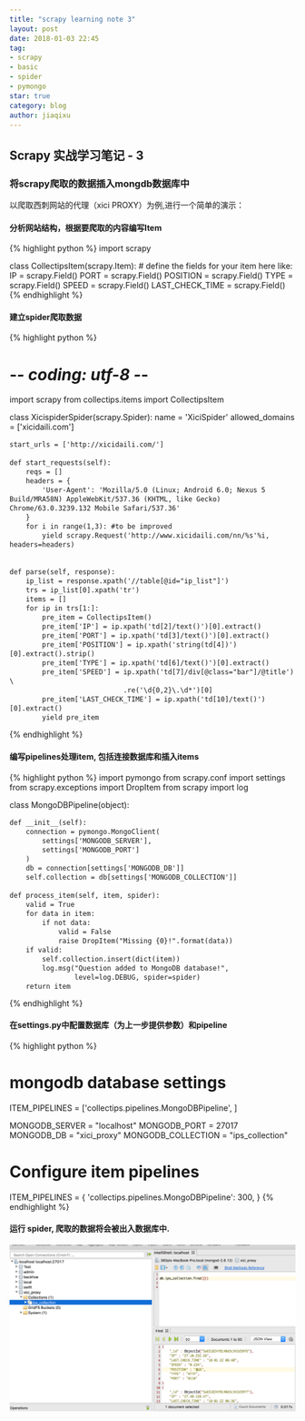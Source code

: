 ```yaml
---
title: "scrapy learning note 3"
layout: post
date: 2018-01-03 22:45
tag:
- scrapy
- basic
- spider
- pymongo
star: true
category: blog
author: jiaqixu
---
```


## Scrapy 实战学习笔记 - 3

### 将scrapy爬取的数据插入mongdb数据库中

以爬取西刺网站的代理（xici PROXY）为例,进行一个简单的演示：

#### 分析网站结构，根据要爬取的内容编写Item
{% highlight python %}
import scrapy

class CollectipsItem(scrapy.Item):
    # define the fields for your item here like:
    IP = scrapy.Field()
    PORT = scrapy.Field()
    POSITION = scrapy.Field()
    TYPE = scrapy.Field()
    SPEED = scrapy.Field()
    LAST_CHECK_TIME = scrapy.Field()
{% endhighlight %}

#### 建立spider爬取数据
{% highlight python %}
# -*- coding: utf-8 -*-
import scrapy
from collectips.items import CollectipsItem


class XicispiderSpider(scrapy.Spider):
    name = 'XiciSpider'
    allowed_domains = ['xicidaili.com']

    start_urls = ['http://xicidaili.com/']

    def start_requests(self):
        reqs = []
        headers = {
            'User-Agent': 'Mozilla/5.0 (Linux; Android 6.0; Nexus 5 Build/MRA58N) AppleWebKit/537.36 (KHTML, like Gecko) Chrome/63.0.3239.132 Mobile Safari/537.36'
        }
        for i in range(1,3): #to be improved
            yield scrapy.Request('http://www.xicidaili.com/nn/%s'%i, headers=headers)


    def parse(self, response):
        ip_list = response.xpath('//table[@id="ip_list"]')
        trs = ip_list[0].xpath('tr')
        items = []
        for ip in trs[1:]:
            pre_item = CollectipsItem()
            pre_item['IP'] = ip.xpath('td[2]/text()')[0].extract()
            pre_item['PORT'] = ip.xpath('td[3]/text()')[0].extract()
            pre_item['POSITION'] = ip.xpath('string(td[4])')[0].extract().strip()
            pre_item['TYPE'] = ip.xpath('td[6]/text()')[0].extract()
            pre_item['SPEED'] = ip.xpath('td[7]/div[@class="bar"]/@title') \
                                .re('\d{0,2}\.\d*')[0]
            pre_item['LAST_CHECK_TIME'] = ip.xpath('td[10]/text()')[0].extract()
            yield pre_item
{% endhighlight %}

#### 编写pipelines处理item, 包括连接数据库和插入items
{% highlight python %}
import pymongo
from scrapy.conf import settings
from scrapy.exceptions import DropItem
from scrapy import log

class MongoDBPipeline(object):

    def __init__(self):
        connection = pymongo.MongoClient(
            settings['MONGODB_SERVER'],
            settings['MONGODB_PORT']
        )
        db = connection[settings['MONGODB_DB']]
        self.collection = db[settings['MONGODB_COLLECTION']]

    def process_item(self, item, spider):
        valid = True
        for data in item:
            if not data:
                valid = False
                raise DropItem("Missing {0}!".format(data))
        if valid:
            self.collection.insert(dict(item))
            log.msg("Question added to MongoDB database!",
                    level=log.DEBUG, spider=spider)
        return item
{% endhighlight %}

#### 在settings.py中配置数据库（为上一步提供参数）和pipeline
{% highlight python %}
# mongodb database settings
ITEM_PIPELINES = ['collectips.pipelines.MongoDBPipeline', ]

MONGODB_SERVER = "localhost"
MONGODB_PORT = 27017
MONGODB_DB = "xici_proxy"
MONGODB_COLLECTION = "ips_collection"

# Configure item pipelines
ITEM_PIPELINES = {
    'collectips.pipelines.MongoDBPipeline': 300,
}
{% endhighlight %}

#### 运行 spider, 爬取的数据将会被出入数据库中.
<img src="/assets/images/blog/scraped_mongo_result.jpg">
